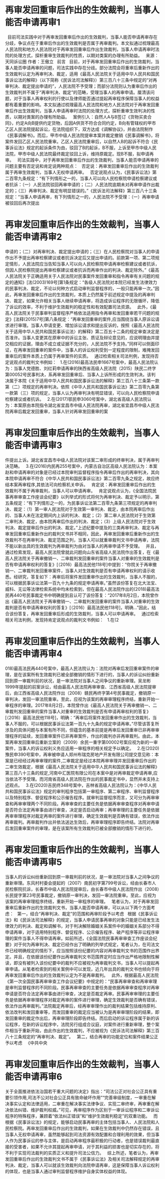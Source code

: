 # 再审发回重审后作出的生效裁判，当事人能否申请再审1

 
目前司法实践中对于再审发回重审后作出的生效裁判，当事人能否申请再审存在分歧，争议点在于重审后作出的生效裁判是否属于再审裁判。本文拟通过梳理最高人民法院和地方人民法院对于再审发回重审后作出生效裁判，当事人申请再审时法院的处理方式，探析重审生效裁判的性质，以期对类案的办理有所助益。
 
来源：天同诉讼圈
作者：王傲立
 
前言
 
目前，对于再审发回重审后作出的生效裁判，当事人能否申请再审的问题，司法实践中存在分歧。部分法院会将重审后重新作出的生效裁判认定为再审判决、裁定，适用《最高人民法院关于适用中华人民共和国民事诉讼法的解释》（以下简称《民诉法司法解释》）第三百八十三条中规定的“对再审判决、裁定提出申请的”，人民法院不予受理；而部分法院则认为重审后作出的生效裁判并不属于“再审判决、裁定”的范畴，受理当事人的再审申请。厘清该问题，对于当事人再审权利的行使以及律师能否通过提起再审程序保障当事人的权益都有着重要的影响。本文拟通过梳理最高人民法院和地方人民法院对于再审发回重审后作出生效裁判，当事人申请再审时法院的处理方式，探析重审生效判决的性质，以期对类案的办理有所助益。
 
案例引入：自然人A与B签订《货物买卖合同》，约定A向B提供约定货物，后因A供货不符合合同约定，B向有管辖权的甲市乙区人民法院提起诉讼，在法院组织下，双方达成《调解协议》，并由法院制作《民事调解书》。而后，甲市中级人民法院提审本案并裁定撤销《民事调解书》，将案件发回乙区人民法院重审。乙区人民法院重审后，以自然人B的起诉不符合《民事诉讼法》规定的起诉条件为由，驳回了B的起诉，B不服，上诉至甲市中级人民法院，甲市中级人民法院最终裁定驳回上诉，维持原裁定。现B不服，拟申请再审。
 
司法实践中，对于再审发回重审后作出的生效裁判，当事人能否申请再审的问题主要有否定说和肯定说两种观点：
 
否定说：再审发回重审后作出的生效裁判属于再审生效裁判，当事人无权申请再审。
 
否定说观点认为，《民事诉讼法》第二百零九条规定：“有下列情形之一的，当事人可以向人民检察院申请检察建议或者抗诉：（一）人民法院驳回再审申请的；（二）人民法院逾期未对再审申请作出裁定的；（三）再审判决、裁定有明显错误的。”《民诉法司法解释》第三百八十三条规定：“当事人申请再审，有下列情形之一的，人民法院不予受理：（一）再审申请被驳回后再次提出

# 再审发回重审后作出的生效裁判，当事人能否申请再审2

申请的；（二）对再审判决、裁定提出申请的；（三）在人民检察院对当事人的申请作出不予提出再审检察建议或者抗诉决定后又提出申请的。前款第一项、第二项规定情形，人民法院应当告知当事人可以向人民检察院申请再审检察建议或者抗诉，但因人民检察院提出再审检察建议或者抗诉而再审作出的判决、裁定除外。”《最高人民法院关于正确适用关于人民法院对民事案件发回重审和指令再审有关问题的规定的通知》[法(2003)169号]第1条规定：“各级人民法院对本院已经发生法律效力的民事判决、裁定，不论以何种方式启动审判监督程序的，一般只能再审一次。”因此，再审发回重审后作出的生效裁判，本质上仍然属于前述规定中提及的再审判决、裁定，如果允许相关当事人继续申请再审，将造成诉讼程序的无限循环，降低了诉讼的效率，不利于维护生效裁判的稳定性和有效配置司法资源。
 
此外，《最高人民法院关于民事审判监督程序严格依法适用指令再审和发回重审若干问题的规定》[法释(2015)7号]第八条规定：“再审发回重审的案件,应当围绕当事人原诉讼请求进行审理。当事人申请变更、增加诉讼请求和提出反诉的，按照《最高人民法院关于适用中华人民共和国民事诉讼法〉的解释》第二百五十二条的规定审查决定是否准许。当事人变更其在原审中的诉讼主张、质证及辩论意见的，应说明理由并提交相应的证据，理由不成立或证据不充分的，人民法院不予支持。”同样可以侧面印证，在再审发回重审的案件中，当事人的诉讼权利受到一定程度的限制，难掩发回重审后的案件本质上仍属于再审案件的实质。
 
通过检索相关司法判例，发现持否定说观点的裁判文书例如：
 
1.在(2016)最高法民申1667号案中，最高人民法院认为：当事人党德胜、刘红莉申请再审的陕西省高级人民法院（2015）陕民二终字第00052号民事判决，系再审发回重审后、当事人上诉所形成的生效判决。该判决属于本院《关于适用中华人民共和国民事诉讼法的解释》第三百八十三条第一款第（二）项规定的再审判决。依照《中华人民共和国民事诉讼法》第二百零九条第一款第（三）项的规定，当事人认为再审判决有明显错误，可以向人民检察院申请检察建议或者抗诉。
 
2.在(2017)鄂民申3060号案中，湖北省高级人民法院认为：本案原由本院指令湖北省宜昌市中级人民法院再审，湖北省宜昌市中级人民法院再审后裁定发回重审，当事人针对再审发回重审的案

# 再审发回重审后作出的生效裁判，当事人能否申请再审3

件提出上诉。湖北省宜昌市中级人民法院对该案二审形成的终审判决，属于再审判决范畴。
 
3.在(2016)内民再255号案中，内蒙古自治区高级人民法院认为：本案赵和申请再审的对象是已经过本院审判监督程序指令再审后作出的再审判决，其向本院申请再审不符合《中华人民共和国民事诉讼法》第二百零九条之规定，故应终结本案再审程序,其依法可向检察机关申诉。
 
肯定说：再审发回重审后作出的生效裁判不属于再审裁判，当事人可以申请再审。
 
肯定说观点认为，《全国法院民事再审审查工作座谈会纪要》以列举式的形式将何为再审判决、裁定予以明示，第五条规定：“有下列情形之一的，为民事诉讼法第二百零九条第三项规定的再审判决、裁定：（1）第一审人民法院对于生效第一审判决、裁定，由本院再审后作出的、当事人未在法定期间内上诉的判决、裁定；（2）第二审人民法院对于生效第二审判决、裁定，由本院再审后作出的判决、裁定；（3）上级人民法院对于生效判决、裁定提审后作出的判决、裁定。”上述纪要中提及的三类再审判决、裁定与再审发回重审后重新作出的裁判文书并不相同，因此，再审发回重审后重新作出的生效裁判不在再审判决、裁定范围之列，当事人可以就重审裁判文书申请再审，法院不能以新出具的生效裁判为再审裁判为由对当事人的再审申请不予受理。
 
并且，通过检索发现，最高人民法院曾就此问题向山东省高级人民法院作出答复，在《最高人民法院关于再审撤销一、二审裁判发回重审的案件当事人对重审的生效裁判是否有申请再审权利的答复》[（2016）最高法民他118号]中提到：“你院关于再审撤销一、二审裁判发回重审案件，当事人对生效裁判是否有申请再审权利的请示收悉。经研究，答复如下：再审后将案件发回重审作出的生效裁判，当事人不服的，可以根据民事诉讼法第一百九十九条的规定申请再审。”虽然该份答复在北大法宝、威科、无讼等法律检索系统中均未检索到，但在最高人民法院作出的(2018)最高法民再440号民事裁定书中明确提到且认可了该份答复：“2017年8月2日，本院曾作出《最高人民法院关于再审撤销一、二审裁判发回重审的案件当事人对重审的生效裁判是否有申请再审权利的答复》[（2016）最高法民他118号]，明确…”因此，结合该份答复，再审发回重审后形成的生效裁判，当事人可以申请再审。
 
通过检索相关司法判例，发现持肯定说观点的裁判文书例如：
 
1.在(2

# 再审发回重审后作出的生效裁判，当事人能否申请再审4

018)最高法民再440号案中，最高人民法院认为：法院对再审后发回重审案件的审理，是在该案所有生效裁判已被全部撤销的情形下进行的，当事人的诉讼纠纷重新回到原一审裁判前的状况，是一审法院对当事人之间争议的重新审理。吴龙彬1999年提起的前案诉讼，经由最高人民法院再审审查、江西省高级人民法院提审后，由江西省高级人民法院作出（2008）赣民再终字第4号民事裁定，撤销原一审判决，发回一审法院重审。至此，应视为该案的再审审理程序终结，重新开始一审程序的审理。2017年8月2日，本院曾作出《最高人民法院关于再审撤销一、二审裁判发回重审的案件当事人对重审的生效裁判是否有申请再审权利的答复》[（2016）最高法民他118号]，明确：“再审后将案件发回重审作出的生效裁判，当事人不服的，可以根据民事诉讼法第一百九十九条的规定申请再审。”尽管该答复所涉及的具体问题与本案有所不同，但蕴含的基本前提是再审后发回重审已非再审审理程序的延续，发回重审案件已非再审案件，作出的裁判亦非再审裁判。由此，本案再审发回重审后重新立案的（2009）余民一重字第00002号案应视为新的一审案件，当事人的诉讼权利义务应适用一审程序的相关规定予以确定。
 
2.在(2020)豫民申390号案中，再审被申请人郑州布瑞克房地产开发有限公司提交意见称：本案是已经经过再审审理的案件,二审裁定是经过本院再审审理并发回重审后作出的二审生效裁定，根据《最高人民法院关于适用中华人民共和国民事诉讼法的解释》第三百八十三条的规定,河南中汇医院有限公司在本案中是对再审裁定申请再审,应当依法不予受理。而河南省高级人民法院在作出的民事裁定书中，显然并未支持上述观点。
 
3.在(2020)吉民终348号案中，吉林省高级人民法院认为：《中华人民共和国民事诉讼法》规定的审判程序包括第一审程序、第二审程序、审判监督程序以及特别程序、督促程序和公示催告程序。就审判监督程序而言，又可分为再审审查和再审审理两个不同阶段。再审审查的主要任务是依据再审审查程序对再审申请是否符合法定再审事由进行审查，决定是否启动再审；再审审理的主要任务是依据再审审理程序对裁定再审的案件进行审理，确定生效裁判是否确有错误，依法作出再审裁判。再审裁判作出并依法送达生效后，再审审理程序即告终结。法院对再审后发回重审案件的审理，是在该案所有生效裁判已被全部撤销的情形下进行的，

# 再审发回重审后作出的生效裁判，当事人能否申请再审5

当事人的诉讼纠纷重新回到原一审裁判前的状况，是一审法院对当事人之间争议的重新审理。东风村村委会提起的（2007）南民初字第799号诉讼，经由长春市人民检察院抗诉，长春市中级人民法院提审后，由长春市中级人民法院作出（2008）长民提字第23号民事裁定，撤销原一审判决，发回一审法院重审。至此，应视为该案的再审审理程序终结，重新开始一审程序的审理。
 
笔者认为，对于再审发回重审后重新作出的生效裁判文书，当事人能否申请再审，可以从以下两个方面考虑：
 
第一，结合“再审判决、裁定”的范围和再审阶段予以考虑
 
根据《民事诉讼法》和《民诉法司法解释》的规定，当事人申请民事再审的对象只能是已经发生法律效力的判决、裁定和调解书，对于判决解除婚姻关系案件中的婚姻关系部分不得申请再审，对于适用特别程序、督促程序、公示催告程序、破产程序等非讼程序审理的案件当事人不得申请再审。如前所述，《全国法院民事再审审查工作座谈会纪要》对于何为再审判决、裁定已经作出了明确的列举式规定，笔者认为，在司法文件已经明确规定的情形下，应当按照该份纪要的内容对再审裁判文书的范围作出界定。并且，在依据该份纪要作出再审裁判文书范围界定时应当作出严格地限制性解读，即没有被列入该份纪要中的裁判不应被视为再审裁判文书，当事人可以提起再审申请。从笔者检索到的相关案例中可以发现，近几年出具的裁判文书也倾向于将再审发回重审后作出的生效裁判认定为不是再审裁判。
 
此外，根据最高人民法院《第一次全国民事再审审查工作会议纪要》中规定的：“民事再审审查和再审审理是审判监督程序的不同阶段。民事再审审查的主要任务是依据再审审查程序对再审申请是否符合法定再审事由进行审查，决定是否裁定再审。民事再审审理的主要任务是依据再审审理程序对裁定再审的案件进行审理，确定生效裁判是否确有错误，依法作出再审裁判。”法院裁定再审后，经再审审理作出的裁判结果包括维持原判、依法改判和发回重审等，而发回重审的裁定应当被认为是再审审理阶段的结果，即发回重审的裁定作出后，再审审理阶段即告终结。而后启动的诉讼程序属于新的诉讼程序，在新的诉讼程序中，法院另行组成合议庭，对案件进行重新审理，整个案件相当于重新开始，由此作出的生效裁判，不应被视为《民诉法司法解释》第三百八十三条规定的“再审判决、裁定”。
 
第二，结合再审的功能定位和案件结果公正予以考虑
 
《中共中央

# 再审发回重审后作出的生效裁判，当事人能否申请再审6

关于全面推进依法治国若干重大问题的决定》指出：“司法公正对社会公正具有重要引领作用,司法不公对社会公正具有致命破坏作用”“完善审级制度，一审重在解决事实认定和法律适用，二审重在解决事实法律争议、实现二审终审，再审重在解决依法纠错、维护裁判权威。”可见，再审程序作为区别于一审诉讼程序和二审诉讼程序的特殊程序，兼顾着“依法纠正错误”和“维护生效裁判稳定”的双重功能。
 
而根据《民事诉讼法》的规定，能够启动民事再审的主体包括当事人、人民法院和人民检察院。再审发回重审后作出的生效裁判，如果在生效裁判中仍然存在错误，且当事人无权申请再审，虽然能够起到司法资源有效配置和合理利用的效果，但当事人作为民事诉讼的参与主体，是启动再审程序最积极的行动者，也是错误裁判最直接的受害者，如果不允许其提起再审申请，对于其利益的损害也是切实存在的，将不利于实现司法裁判的实质正义和提升司法公信力。
 
综上所述，笔者认为，再审发回重审后作出的生效裁判文书不属于《民事诉讼法》及相关司法解释规定的再审判决、裁定，当事人可以就该生效裁判向法院申请再审，这是保障当事人诉讼权利的体现，也是当事人通过审判监督程序维护自身实体权益的体现。


